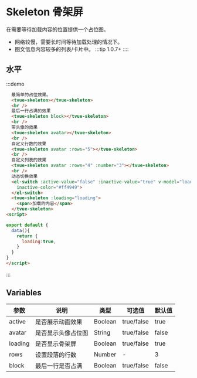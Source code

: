 # Skeleton 骨架屏
在需要等待加载内容的位置提供一个占位图。
- 网络较慢，需要长时间等待加载处理的情况下。
- 图文信息内容较多的列表/卡片中。
:::tip
 1.0.7+
::::

## 水平
:::demo 
```html
  最简单的占位效果。
  <tvue-skeleton></tvue-skeleton>
  <br />
  最后一行占满的效果
  <tvue-skeleton block></tvue-skeleton>
  <br />
  带头像的效果
  <tvue-skeleton avatar></tvue-skeleton>
  <br />
  自定义行数的效果
  <tvue-skeleton avatar :rows="5"></tvue-skeleton>
  <br />
  自定义列表的效果
  <tvue-skeleton avatar :rows="4" :number="3"></tvue-skeleton>
  <br />
  动态切换效果
  <el-switch :active-value="false" :inactive-value="true" v-model="loading" active-color="#13ce66"
    inactive-color="#ff4949">
  </el-switch>
  <tvue-skeleton :loading="loading">
    <span>加载的内容</span>
  </tvue-skeleton>
<script>

export default {
  data(){
    return {
      loading:true,
    }
  }
}
</script>

```
:::


## Variables

|参数|说明|类型|可选值|默认值|
|-------------|------------|--------|------|------|
|active|是否展示动画效果|Boolean|true/false|true|
|avatar|是否显示头像占位图|String|true/false|false|
|loading|是否显示骨架屏|Boolean|true/false|true|
|rows|设置段落的行数|Number|-|3|
|block|最后一行是否占满|Boolean|true/false|false|
